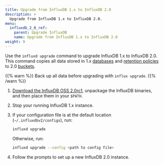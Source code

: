 ```yaml
---
title: Upgrade from InfluxDB 1.x to InfluxDB 2.0
description: >
  Upgrade from InfluxDB 1.x to InfluxDB 2.0.
menu:
  influxdb_2_0_ref:
    parent: Upgrade InfluxDB
    name: Upgrade from InfluxDB 1.x to InfluxDB 2.0
weight: 9
---
```


Use the `influxd upgrade` command to upgrade InfluxDB 1.x to InfluxDB 2.0.
This command copies all data stored in 1.x [databases](/influxdb/v1.8/concepts/glossary/#database) and
[retention policies](/influxdb/v1.8/concepts/glossary/#retention-policy-rp)
to 2.0 [buckets](/influxdb/v2.0/reference/glossary/#bucket).

{{% warn %}}
Back up all data before upgrading with `influx upgrade`.
{{% /warn %}}

1. [Download the InfluxDB OSS 2.0rc1](https://portal.influxdata.com/downloads/),
   unpackage the InfluxDB binaries, and then place them in your `$PATH`.
2. Stop your running InfluxDB 1.x instance.
3. If your configuration file is at the default location (`~/.influxdbv2/configs`), run:

   ```sh
   influxd upgrade
   ```

   Otherwise, run:

   ```sh
   influxd upgrade --config <path to config file>
   ```
4. Follow the prompts to set up a new InfluxDB 2.0 instance.
